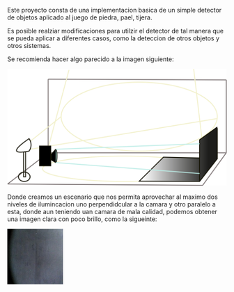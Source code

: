 Este proyecto consta de una implementacion basica de un simple detector de objetos aplicado al juego de piedra, pael, tijera. 

Es posible realziar modificaciones para utilzir el detector de tal manera que se pueda aplicar a diferentes casos, como la deteccion de otros objetos y otros sistemas.

Se recomienda hacer algo parecido a la imagen siguiente:

![alt text](https://github.com/EmirBurgosPaz/portafolio/blob/main/simple_trainer/scene/scene.jpg)


Donde creamos un escenario que nos permita aprovechar al maximo dos niveles de ilumincacion uno perpendidcular a la camara y otro paralelo a esta, donde aun teniendo uan camara de mala calidad, podemos obtener una imagen clara con poco brillo, como la sigueinte:


![alt text](https://github.com/EmirBurgosPaz/portafolio/blob/main/simple_trainer/scene/reality.jpg)